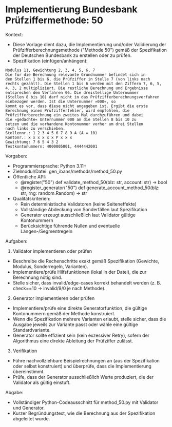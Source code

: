 # Implementierung Bundesbank Prüfziffermethode: 50

Kontext:
- Diese Vorlage dient dazu, die Implementierung und/oder Validierung der Prüfzifferberechnungsmethode ("Methode 50") gemäß der Spezifikation der Deutschen Bundesbank zu erstellen oder zu prüfen.
- Spezifikation (einfügen/anhängen):

```Text
Modulus 11, Gewichtung 2, 3, 4, 5, 6, 7
Die für die Berechnung relevante Grundnummer befindet sich in
den Stellen 1 bis 6, die Prüfziffer in Stelle 7 (von links nach
rechts gezählt). Die Stellen 1 bis 6 werden mit den Ziffern 7, 6, 5,
4, 3, 2 multipliziert. Die restliche Berechnung und Ergebnisse
entsprechen dem Verfahren 06. Die dreistellige Unternummer
(Stellen 8 bis 10) darf nicht in das Prüfzifferberechnungsverfahren
einbezogen werden. Ist die Unternummer »000«, so
kommt es vor, dass diese nicht angegeben ist. Ergibt die erste
Berechnung einen Prüfzifferfehler, wird empfohlen, die
Prüfzifferberechnung ein zweites Mal durchzuführen und dabei
die »gedachte« Unternummer 000 an die Stellen 8 bis 10 zu
setzen und die vorhandene Kontonummer vorher um drei Stellen
nach links zu verschieben.
Stellennr.: 1 2 3 4 5 6 7 8 9 A (A = 10)
Kontonr.: x x x x x x P x x x
Gewichtung: 7 6 5 4 3 2
Testkontonummern: 4000005001, 4444442001
```

Vorgaben:
- Programmiersprache: Python 3.11+
- Zielmodul/Datei: gen_ibans/methods/method_50.py
- Öffentliche API:
  - @register("50") def validate_method_50(blz: str, account: str) -> bool
  - @register_generator("50") def generate_account_method_50(blz: str, rng: random.Random) -> str
- Qualitätskriterien:
  - Rein deterministische Validatoren (keine Seiteneffekte)
  - Vollständige Abdeckung von Sonderfällen laut Spezifikation
  - Generator erzeugt ausschließlich laut Validator gültige Kontonummern
  - Berücksichtige führende Nullen und eventuelle Längen-/Segmentregeln

Aufgaben:
1) Validator implementieren oder prüfen
- Beschreibe die Rechenschritte exakt gemäß Spezifikation (Gewichte, Modulus, Sonderregeln, Varianten).
- Implementiere/prüfe Hilfsfunktionen (lokal in der Datei), die zur Berechnung nötig sind.
- Stelle sicher, dass invalid/edge-cases korrekt behandelt werden (z. B. check==10 -> invalid/9/0 je nach Methode).

2) Generator implementieren oder prüfen
- Implementiere/prüfe eine direkte Generatorfunktion, die gültige Kontonummern gemäß der Methode konstruiert.
- Wenn die Spezifikation mehrere Varianten erlaubt, stelle sicher, dass die Ausgabe jeweils zur Variante passt oder wähle eine gültige Standardvariante.
- Generator sollte effizient sein (kein exzessiver Retry), sofern der Algorithmus eine direkte Ableitung der Prüfziffer zulässt.

3) Verifikation
- Führe nachvollziehbare Beispielrechnungen an (aus der Spezifikation oder selbst konstruiert) und überprüfe, dass die Implementierung übereinstimmt.
- Prüfe, dass der Generator ausschließlich Werte produziert, die der Validator als gültig einstuft.

Abgabe:
- Vollständiger Python-Codeausschnitt für method_50.py mit Validator und Generator.
- Kurzer Begründungstext, wie die Berechnung aus der Spezifikation abgeleitet wurde.